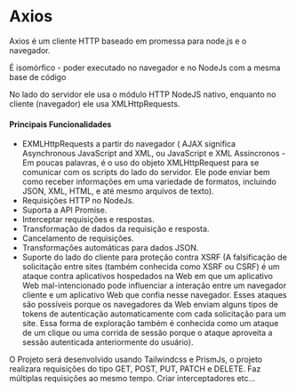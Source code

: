 # Axios

Axios é um cliente HTTP baseado em promessa para node.js e o navegador.

É isomórfico - poder executado no navegador e no NodeJs com a mesma base de código

No lado do servidor ele usa o módulo HTTP NodeJS nativo, enquanto no cliente (navegador) ele usa XMLHttpRequests.

#### Principais Funcionalidades
- EXMLHttpRequests a partir do navegador ( AJAX significa Asynchronous JavaScript and XML, ou JavaScript e XML Assíncronos - Em poucas palavras, é o uso do objeto XMLHttpRequest para se comunicar com os scripts do lado do servidor. Ele pode enviar bem como receber informações em uma variedade de formatos, incluindo JSON, XML, HTML, e até mesmo arquivos de texto).
- Requisições HTTP no NodeJs.
- Suporta a API Promise.
- Interceptar requisições e respostas.
- Transformação de dados da requisição e resposta.
- Cancelamento de requisições.
- Transformações automáticas para dados JSON.
- Suporte do lado do cliente para proteção contra XSRF (A falsificação de solicitação entre sites (também conhecida como XSRF ou CSRF) é um ataque contra aplicativos hospedados na Web em que um aplicativo Web mal-intencionado pode influenciar a interação entre um navegador cliente e um aplicativo Web que confia nesse navegador. Esses ataques são possíveis porque os navegadores da Web enviam alguns tipos de tokens de autenticação automaticamente com cada solicitação para um site. Essa forma de exploração também é conhecida como um ataque de um clique ou uma corrida de sessão porque o ataque aproveita a sessão autenticada anteriormente do usuário).

O Projeto será desenvolvido usando Tailwindcss e PrismJs, o projeto realizara requisições do tipo GET, POST, PUT, PATCH e DELETE. 
Faz múltiplas requisições ao mesmo tempo.
Criar interceptadores etc...
